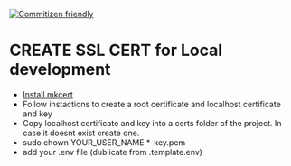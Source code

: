 [![Commitizen friendly](https://img.shields.io/badge/commitizen-friendly-brightgreen.svg)](http://commitizen.github.io/cz-cli/)

# CREATE SSL CERT for Local development

- [Install mkcert](https://github.com/FiloSottile/mkcert)
- Follow instactions to create a root certificate and localhost certificate and key
- Copy localhost certificate and key into a certs folder of the project. In case it doesnt exist create one.
- sudo chown YOUR_USER_NAME \*-key.pem
- add your .env file (dublicate from .template.env)
